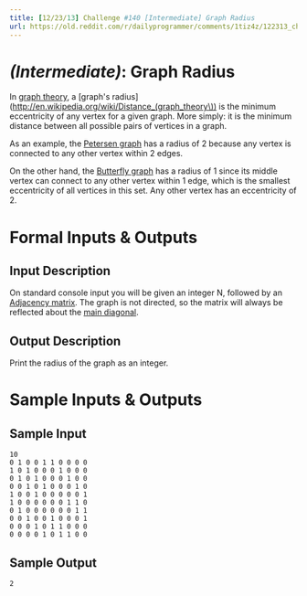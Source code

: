 ```yaml
---
title: [12/23/13] Challenge #140 [Intermediate] Graph Radius
url: https://old.reddit.com/r/dailyprogrammer/comments/1tiz4z/122313_challenge_140_intermediate_graph_radius/
---
```


# [](#IntermediateIcon) *(Intermediate)*: Graph Radius

In [graph theory](http://en.wikipedia.org/wiki/Graph_theory), a [graph's radius](http://en.wikipedia.org/wiki/Distance_(graph_theory\)) is the minimum eccentricity of any vertex for a given graph. More simply: it is the minimum distance between all possible pairs of vertices in a graph.

As an example, the [Petersen graph](http://en.wikipedia.org/wiki/Petersen_graph) has a radius of 2 because any vertex is connected to any other vertex within 2 edges.

On the other hand, the [Butterfly graph](http://en.wikipedia.org/wiki/Butterfly_graph) has a radius of 1 since its middle vertex can connect to any other vertex within 1 edge, which is the smallest eccentricity of all vertices in this set. Any other vertex has an eccentricity of 2.

# Formal Inputs & Outputs
## Input Description

On standard console input you will be given an integer N, followed by an [Adjacency matrix](http://en.wikipedia.org/wiki/Adjacency_matrix). The graph is not directed, so the matrix will always be reflected about the [main diagonal](http://en.wikipedia.org/wiki/Main_diagonal).

## Output Description

Print the radius of the graph as an integer.

# Sample Inputs & Outputs
## Sample Input

    10
    0 1 0 0 1 1 0 0 0 0
    1 0 1 0 0 0 1 0 0 0
    0 1 0 1 0 0 0 1 0 0
    0 0 1 0 1 0 0 0 1 0
    1 0 0 1 0 0 0 0 0 1
    1 0 0 0 0 0 0 1 1 0
    0 1 0 0 0 0 0 0 1 1
    0 0 1 0 0 1 0 0 0 1
    0 0 0 1 0 1 1 0 0 0
    0 0 0 0 1 0 1 1 0 0

## Sample Output

    2